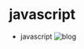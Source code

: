 # javascript
- javascript
![blog](https://github.com/HFM1/javascript/master/static/images/header.jpg "blog")

